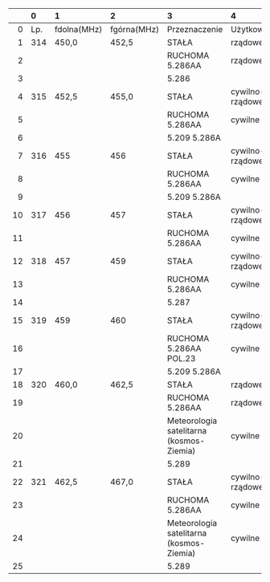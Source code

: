|    | 0   | 1           | 2           | 3                                        | 4               |
|---:|:----|:------------|:------------|:-----------------------------------------|:----------------|
|  0 | Lp. | fdolna(MHz) | fgórna(MHz) | Przeznaczenie                            | Użytkowanie     |
|  1 | 314 | 450,0       | 452,5       | STAŁA                                    | rządowe         |
|  2 |     |             |             | RUCHOMA 5.286AA                          | rządowe         |
|  3 |     |             |             | 5.286                                    |                 |
|  4 | 315 | 452,5       | 455,0       | STAŁA                                    | cywilno-rządowe |
|  5 |     |             |             | RUCHOMA 5.286AA                          | cywilne         |
|  6 |     |             |             | 5.209 5.286A                             |                 |
|  7 | 316 | 455         | 456         | STAŁA                                    | cywilno-rządowe |
|  8 |     |             |             | RUCHOMA 5.286AA                          | cywilne         |
|  9 |     |             |             | 5.209 5.286A                             |                 |
| 10 | 317 | 456         | 457         | STAŁA                                    | cywilno-rządowe |
| 11 |     |             |             | RUCHOMA 5.286AA                          | cywilne         |
| 12 | 318 | 457         | 459         | STAŁA                                    | cywilno-rządowe |
| 13 |     |             |             | RUCHOMA 5.286AA                          | cywilne         |
| 14 |     |             |             | 5.287                                    |                 |
| 15 | 319 | 459         | 460         | STAŁA                                    | cywilno-rządowe |
| 16 |     |             |             | RUCHOMA 5.286AA POL.23                   | cywilne         |
| 17 |     |             |             | 5.209 5.286A                             |                 |
| 18 | 320 | 460,0       | 462,5       | STAŁA                                    | rządowe         |
| 19 |     |             |             | RUCHOMA 5.286AA                          | rządowe         |
| 20 |     |             |             | Meteorologia satelitarna (kosmos-Ziemia) | cywilne         |
| 21 |     |             |             | 5.289                                    |                 |
| 22 | 321 | 462,5       | 467,0       | STAŁA                                    | cywilno-rządowe |
| 23 |     |             |             | RUCHOMA 5.286AA                          | cywilne         |
| 24 |     |             |             | Meteorologia satelitarna (kosmos-Ziemia) | cywilne         |
| 25 |     |             |             | 5.289                                    |                 |